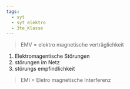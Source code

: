 ```yaml
---
tags:
  - syt
  - syt_elektro
  - 3te_Klasse
---
```

> EMV = elektro magnetische verträglichkeit

1. Elektromagentische Störungen
2. störungen im Netz
3. störungs empfindlichkeit

> EMI = Eletro magnetische Interferenz